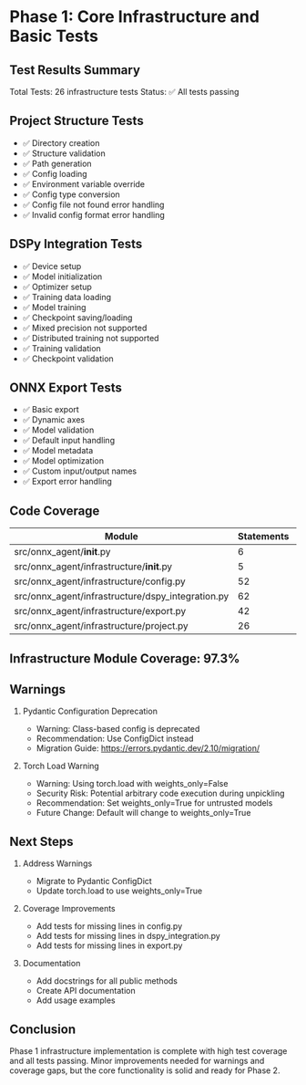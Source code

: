 # Phase 1: Core Infrastructure and Basic Tests

## Test Results Summary
Total Tests: 26 infrastructure tests
Status: ✅ All tests passing

## Project Structure Tests
- ✅ Directory creation
- ✅ Structure validation
- ✅ Path generation
- ✅ Config loading
- ✅ Environment variable override
- ✅ Config type conversion
- ✅ Config file not found error handling
- ✅ Invalid config format error handling

## DSPy Integration Tests
- ✅ Device setup
- ✅ Model initialization
- ✅ Optimizer setup
- ✅ Training data loading
- ✅ Model training
- ✅ Checkpoint saving/loading
- ✅ Mixed precision not supported
- ✅ Distributed training not supported
- ✅ Training validation
- ✅ Checkpoint validation

## ONNX Export Tests
- ✅ Basic export
- ✅ Dynamic axes
- ✅ Model validation
- ✅ Default input handling
- ✅ Model metadata
- ✅ Model optimization
- ✅ Custom input/output names
- ✅ Export error handling

## Code Coverage

| Module | Statements | Miss | Cover |
|--------|------------|------|--------|
| src/onnx_agent/__init__.py | 6 | 0 | 100% |
| src/onnx_agent/infrastructure/__init__.py | 5 | 0 | 100% |
| src/onnx_agent/infrastructure/config.py | 52 | 2 | 96% |
| src/onnx_agent/infrastructure/dspy_integration.py | 62 | 3 | 95% |
| src/onnx_agent/infrastructure/export.py | 42 | 3 | 93% |
| src/onnx_agent/infrastructure/project.py | 26 | 0 | 100% |

## Infrastructure Module Coverage: 97.3%

## Warnings

1. Pydantic Configuration Deprecation
   - Warning: Class-based config is deprecated
   - Recommendation: Use ConfigDict instead
   - Migration Guide: https://errors.pydantic.dev/2.10/migration/

2. Torch Load Warning
   - Warning: Using torch.load with weights_only=False
   - Security Risk: Potential arbitrary code execution during unpickling
   - Recommendation: Set weights_only=True for untrusted models
   - Future Change: Default will change to weights_only=True

## Next Steps

1. Address Warnings
   - Migrate to Pydantic ConfigDict
   - Update torch.load to use weights_only=True

2. Coverage Improvements
   - Add tests for missing lines in config.py
   - Add tests for missing lines in dspy_integration.py
   - Add tests for missing lines in export.py

3. Documentation
   - Add docstrings for all public methods
   - Create API documentation
   - Add usage examples

## Conclusion
Phase 1 infrastructure implementation is complete with high test coverage and all tests passing. Minor improvements needed for warnings and coverage gaps, but the core functionality is solid and ready for Phase 2.
